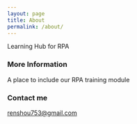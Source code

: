 ```yaml
---
layout: page
title: About
permalink: /about/
---
```


Learning Hub for RPA

### More Information

A place to include our RPA training module

### Contact me

[renshou753@gmail.com](renshou753@gmail.com)
